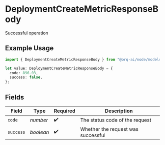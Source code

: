 # DeploymentCreateMetricResponseBody

Successful operation

## Example Usage

```typescript
import { DeploymentCreateMetricResponseBody } from "@orq-ai/node/models/operations";

let value: DeploymentCreateMetricResponseBody = {
  code: 896.03,
  success: false,
};
```

## Fields

| Field                              | Type                               | Required                           | Description                        |
| ---------------------------------- | ---------------------------------- | ---------------------------------- | ---------------------------------- |
| `code`                             | *number*                           | :heavy_check_mark:                 | The status code of the request     |
| `success`                          | *boolean*                          | :heavy_check_mark:                 | Whether the request was successful |